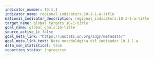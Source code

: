 ```yaml
---
indicator_number: 10.1.1
indicator_name: regional_indicators.10-1-1-a-title
national_indicator_description: regional_indicators.10-1-1-a-title
target_name: global_targets.10-1-title
goal_name: global_goals.10-title
source_active_1: false
goal_meta_link: "https://unstats.un.org/sdgs/metadata/"
goal_meta_link_text: Nota metodológica del indicador 10.1.1.a
data_non_statistical: true
reporting_status: inprogress
---
```

